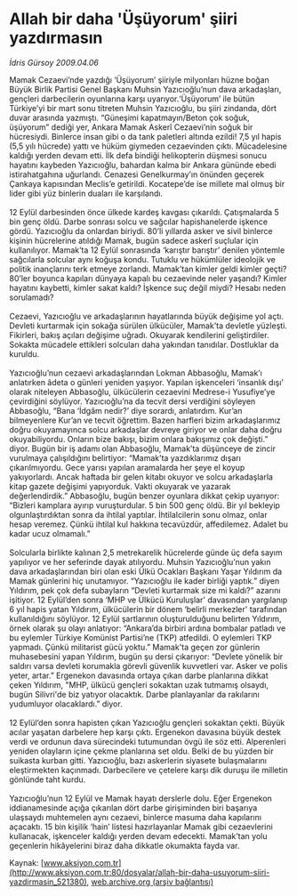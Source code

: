 # Allah bir daha 'Üşüyorum' şiiri yazdırmasın

*İdris Gürsoy 2009.04.06*

<div class="pNewsDetailMainContent" itemprop="articleBody">
 Mamak Cezaevi’nde yazdığı ‘Üşüyorum’ şiiriyle milyonları hüzne boğan Büyük Birlik Partisi Genel Başkanı Muhsin Yazıcıoğlu’nun dava arkadaşları, gençleri darbecilerin oyunlarına karşı uyarıyor.‘Üşüyorum’ ile bütün Türkiye’yi bir mart sonu titreten Muhsin Yazıcıoğlu, bu şiiri zindanda, dört duvar arasında yazmıştı. “Güneşimi kapatmayın/Beton çok soğuk, üşüyorum” dediği yer, Ankara Mamak Askerî Cezaevi’nin soğuk bir hücresiydi. Binlerce insan gibi o da tank paletleri altında ezildi! 7,5 yıl hapis (5,5 yılı hücrede) yattı ve hüküm giymeden cezaevinden çıktı. Mücadelesine kaldığı yerden devam etti. İlk defa bindiği helikopterin düşmesi sonucu hayatını kaybeden Yazıcıoğlu, bahardan kalma bir Ankara gününde ebedi istirahatgahına uğurlandı. Cenazesi Genelkurmay’ın önünden geçerek Çankaya kapısından Meclis’e getirildi. Kocatepe’de ise millete mal olmuş bir lider gibi yüz binlerin duaları ile karşılandı.
 <br/>
 <br/>
 12 Eylül darbesinden önce ülkede kardeş kavgası çıkarıldı. Çatışmalarda 5 bin genç öldü. Darbe sonrası solcu ve sağcılar hapishanelerde işkence gördü. Yazıcıoğlu da onlardan biriydi. 80’li yıllarda asker ve sivil binlerce kişinin hücrelerine atıldığı Mamak, bugün sadece askerî suçlular için kullanılıyor. Mamak’ta 12 Eylül sonrasında ‘karıştır barıştır’ denilen yöntemle sağcılarla solcular aynı koğuşa kondu. Tutuklu ve hükümlüler ideolojik ve politik inançlarını terk etmeye zorlandı. Mamak’tan kimler geldi kimler geçti? 80’ler boyunca kapıları dünyaya kapalı bu cezaevinde neler yaşandı? Kimler hayatını kaybetti, kimler sakat kaldı? İşkence suç değil miydi? Hesabı neden sorulamadı?
 <br/>
 <br/>
 Cezaevi, Yazıcıoğlu ve arkadaşlarının hayatlarında büyük değişime yol açtı. Devleti kurtarmak için sokağa sürülen ülkücüler, Mamak’ta devletle yüzleşti. Fikirleri, bakış açıları değişime uğradı. Okuyarak kendilerini geliştirdiler. Sokakta mücadele ettikleri solcuları daha yakından tanıdılar. Dostluklar da kuruldu.
 <br/>
 <br/>
 Yazıcıoğlu’nun cezaevi arkadaşlarından Lokman Abbasoğlu, Mamak’ı anlatırken âdeta o günleri yeniden yaşıyor. Yapılan işkenceleri ‘insanlık dışı’  olarak niteleyen Abbasoğlu, ülkücülerin cezaevini Medrese-i Yusufiye’ye çevirdiğini söylüyor. Yazıcıoğlu’na da tecvit dersi verdiğini söyleyen Abbasoğlu, “Bana ‘İdgâm nedir?’ diye sorardı, anlatırdım. Kur’an bilmeyenlere Kur’an ve tecvit öğrettim. Bazen harfleri bizim arkadaşlarımız doğru okuyamayınca solcu arkadaşlar devreye giriyor ve onlar daha doğru okuyabiliyordu. Onların bize bakışı, bizim onlara bakışımız çok değişti.” diyor. Bugün bir iş adamı olan Abbasoğlu, Mamak’ta düşünceye de zincir vurulmaya çalışıldığını belirtiyor: “Mamak’ta yazdıklarımız dışarı çıkarılmıyordu. Gece yarısı yapılan aramalarda her şeye el koyup yakıyorlardı. Ancak haftada bir gelen kitabı okuyor ve solcu arkadaşlarla kitap gazete değişimi yapıyorduk. Vakti okuyarak ve yazarak değerlendirdik.” Abbasoğlu, bugün benzer oyunlara dikkat çekip uyarıyor: “Bizleri kamplara ayırıp vuruşturdular. 5 bin 500 genç öldü. Bir yıl bekleyip olgunlaştırdıktan sonra da ihtilal yaptılar. İhtilalcilerin sonu olmaz, onlar hesap veremez. Çünkü ihtilal kul hakkına tecavüzdür, affedilemez. Adalet bu kadar ucuz olmamalı.”
 <br/>
 <br/>
 Solcularla birlikte kalınan 2,5 metrekarelik hücrelerde günde üç defa sayım yapılıyor ve her seferinde dayak atılıyordu. Muhsin Yazıcıoğlu’nun yakın dava arkadaşlarından biri olan eski Ülkü Ocakları Başkanı Yaşar Yıldırım da Mamak günlerini hiç unutamıyor. “Yazıcıoğlu ile kader birliği yaptık.” diyen Yıldırım, pek çok defa subayların “Devleti kurtarmak size mi kaldı?” azarını işitiyor. 12 Eylül’den sonra ‘MHP ve Ülkücü Kuruluşlar' davasından yargılanıp 6 yıl hapis yatan Yıldırım, ülkücülerin bir dönem ‘belirli merkezler' tarafından kullanıldığını söylüyor. 12 Eylül şartlarının oluşturulduğunu belirten Yıldırım, örnek olarak şu olayı anlatıyor: “Ankara’da birbiri ardına bombalar patladı ve bu eylemler Türkiye Komünist Partisi’ne (TKP) atfedildi. O eylemleri TKP yapmadı. Çünkü militarist gücü yoktu.” Mamak'ta geçen zor günlerin muhasebesini yapan Yıldırım, bugün şu dersi çıkarıyor: “Devlete yönelik bir saldırı varsa devleti korumakla görevli güvenlik kuvvetleri var. Asker ve polis yeter, artar.” Ergenekon davasında ortaya çıkan darbe planlarına dikkat çeken Yıldırım, "MHP, ülkücü gençleri sokaktan uzak tutmamış olsaydı, bugün Silivri'de biz yatıyor olacaktık. Darbe planlayanlar da rakılarını yudumluyor olacaklardı.” diyor.
 <br/>
 <br/>
 12 Eylül’den sonra hapisten çıkan Yazıcıoğlu gençleri sokaktan çekti. Büyük acılar yaşatan darbelere hep karşı çıktı. Ergenekon davasına büyük destek verdi ve ordunun dava sürecindeki tutumundan övgü ile söz etti. Alperenleri yeniden olayların içine çekme planlarına set oldu. Belki de bu yüzden bir suikasta kurban gitti. Yazıcıoğlu, bazı askerlerin siyasete bulaşmalarını eleştirmekten kaçınmadı. Darbecilere ve çetelere karşı dik duruşu ile milletin gönlünde taht kurdu.
 <br/>
 <br/>
 Yazıcıoğlu’nun 12 Eylül ve Mamak hayatı derslerle dolu. Eğer Ergenekon iddianamesinde açığa çıkarılan dört darbe girişiminden biri başarıya ulaşsaydı muhtemelen aynı cezaevi, binlerce masuma daha kapılarını açacaktı. 15 bin kişilik ‘hain’ listesi hazırlayanlar Mamak gibi cezaevlerini kullanacak, işkenceler kaldığı yerden devam edecekti. Mamak’tan yolu geçenlerin hikâyelerini biraz daha dikkatle okumakta fayda var.
 <br/>
</div>


Kaynak: [www.aksiyon.com.tr](http://www.aksiyon.com.tr:80/dosyalar/allah-bir-daha-usuyorum-siiri-yazdirmasin_521380), [web.archive.org (arşiv bağlantısı)](http://web.archive.org/web/20150511235734/http://www.aksiyon.com.tr:80/dosyalar/allah-bir-daha-usuyorum-siiri-yazdirmasin_521380)
